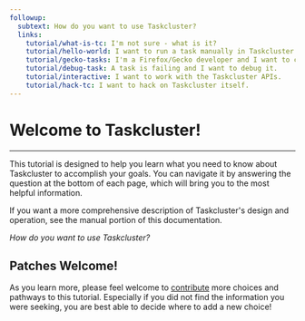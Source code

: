 ```yaml
---
followup:
  subtext: How do you want to use Taskcluster?
  links:
    tutorial/what-is-tc: I'm not sure - what is it?
    tutorial/hello-world: I want to run a task manually in Taskcluster.
    tutorial/gecko-tasks: I'm a Firefox/Gecko developer and I want to change builds or tests.
    tutorial/debug-task: A task is failing and I want to debug it.
    tutorial/interactive: I want to work with the Taskcluster APIs.
    tutorial/hack-tc: I want to hack on Taskcluster itself.
---
```


# Welcome to Taskcluster!

---

This tutorial is designed to help you learn what you need to know about
Taskcluster to accomplish your goals. You can navigate it by answering the
question at the bottom of each page, which will bring you to the most helpful
information.

If you want a more comprehensive description of Taskcluster's design and
operation, see the manual portion of this documentation.

_How do you want to use Taskcluster?_

## Patches Welcome!

As you learn more, please feel welcome to [contribute](https://github.com/taskcluster/taskcluster-docs) more choices and pathways to this tutorial.
Especially if you did not find the information you were seeking, you are best able to decide where to add a new choice!
